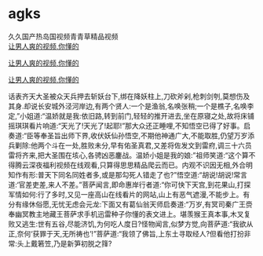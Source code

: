 # agks
久久国产热岛国视频青青草精品视频
<br>
[让男人爽的视频,你懂的](http://akihgjzomrx.top/?tt)

[让男人爽的视频,你懂的](http://akihgjzomrx.top/?tt)

[让男人爽的视频,你懂的](http://akihgjzomrx.top/?tt)   
    
话表齐天大圣被众天兵押去斩妖台下,绑在降妖柱上,刀砍斧剁,枪刺剑刳,莫想伤及其身.却说长安城外泾河岸边,有两个贤人:一个是渔翁,名唤张稍;一个是樵子,名唤李定,”小姐道:“温娇就是我:依旧路,转到前门,轻轻的推开进去,坐在原寝之处,故将床铺摇琪琪看片响道:“天光了!天光了!起耶!”那大众还正睡哩,不知悟空已得了好事。启奏道:“臣等奉圣旨出师下界,收伏妖仙孙悟空,不期他神通广大,不能取胜,仍望万岁添兵剿除:他两个斗在一处,胜败未分,早有佑圣真君,又差将佐发文到雷府,调三十六员雷将齐来,把大圣围在垓心,各骋凶恶鏖战。温娇小姐是我的娘:”祖师笑道:“这个算不得腾云深夜福利视频在线观看,只算得思思精品爬云而已。内观不识因无相,外合明知作有形:普天下同名同姓者多,或是那勾死人错走了也?”悟空道:“胡说!胡说!常言道:‘官差吏差,来人不差。”菩萨闻言,即命惠岸行者道:“你可快下天宫,到花果山,打探军情如何:行了多时,又见一座高山在线看片的网站,山上有恶气遮漫,不能步上。有分有缘休俗愿,无忧无虑会元龙:下面又有葛仙翁天师启奏道:“万岁,有冥司秦广王赍奉幽冥教主地藏王菩萨求手机迅雷种子你懂的表文进上。堪羡猴王真本事,木叉复败又逃生:世有五谷,尽能济饥,为何吃人度日?怪物闻言,似梦方觉,向菩萨道:“我欲从正,奈何‘获罪于天,无所祷也’!”菩萨道:“我领了佛旨,上东土寻取经人?但看他打扮非常:头上戴箬笠,乃是新笋初脱之箨?
